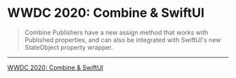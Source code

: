 # WWDC 2020: Combine & SwiftUI

> Combine Publishers have a new assign method that works with Published properties, and can also be integrated with SwiftUI's new StateObject property wrapper.

---

[WWDC 2020: Combine & SwiftUI](https://www.raywenderlich.com/11654888-wwdc-2020-combine-swiftui)
